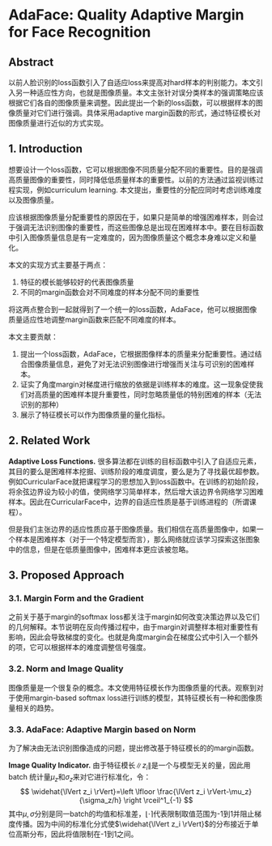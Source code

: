 # AdaFace: Quality Adaptive Margin for Face Recognition

## Abstract
以前人脸识别的loss函数引入了自适应loss来提高对hard样本的判别能力。本文引入另一种适应性方向，也就是图像质量。本文主张针对误分类样本的强调策略应该根据它们各自的图像质量来调整。因此提出一个新的loss函数，可以根据样本的图像质量对它们进行强调。具体采用adaptive margin函数的形式，通过特征模长对图像质量进行近似的方式实现。

## 1. Introduction
想要设计一个loss函数，它可以根据图像不同质量分配不同的重要性。目的是强调高质量图像的重要性，同时降低低质量样本的重要性。以前的方法通过监视训练过程实现，例如curriculum learning. 本文提出，重要性的分配应同时考虑训练难度以及图像质量。

应该根据图像质量分配重要性的原因在于，如果只是简单的增强困难样本，则会过于强调无法识别图像的重要性，而这些图像总是出现在困难样本中。要在目标函数中引入图像质量信息是有一定难度的，因为图像质量这个概念本身难以定义和量化。


本文的实现方式主要基于两点：
1. 特征的模长能够较好的代表图像质量
2. 不同的margin函数会对不同难度的样本分配不同的重要性

将这两点整合到一起就得到了一个统一的loss函数，AdaFace，他可以根据图像质量适应性地调整margin函数来匹配不同难度的样本。

本文主要贡献：
1. 提出一个loss函数，AdaFace，它根据图像样本的质量来分配重要性。通过结合图像质量信息，避免了对无法识别图像进行增强而关注与可识别的困难样本。
2. 证实了角度margin对梯度进行缩放的依据是训练样本的难度。这一现象促使我们对高质量的困难样本提升重要性，同时忽略质量低的特别困难的样本（无法识别的那种）
3. 展示了特征模长可以作为图像质量的量化指标。

## 2. Related Work
**Adaptive Loss Functions.** 很多算法都在训练的目标函数中引入了自适应元素，其目的要么是困难样本挖掘、训练阶段的难度调度，要么是为了寻找最优超参数。例如CurricularFace就把课程学习的思想加入到loss函数中。在训练的初始阶段，将余弦边界设为较小的值，使网络学习简单样本，然后增大该边界令网络学习困难样本。因此在CurricularFace中，边界的自适应性质是基于训练进程的（所谓课程）。

但是我们主张边界的适应性质应基于图像质量。我们相信在高质量图像中，如果一个样本是困难样本（对于一个特定模型而言），那么网络就应该学习探索这张图象中的信息，但是在低质量图像中，困难样本更应该被忽略。


## 3. Proposed Approach
### 3.1. Margin Form and the Gradient
之前关于基于margin的softmax loss都关注于margin如何改变决策边界以及它们的几何解释。本节说明在反向传播过程中，由于margin对调整样本相对重要性有影响，因此会导致梯度的变化。也就是角度margin会在梯度公式中引入一个额外的项，它可以根据样本的难度调整信号强度。

### 3.2. Norm and Image Quality
图像质量是一个很复杂的概念。本文使用特征模长作为图像质量的代表。观察到对于使用margin-based softmax loss进行训练的模型，其特征模长有一种和图像质量相关的趋势。

### 3.3. AdaFace: Adaptive Margin based on Norm
为了解决由无法识别图像造成的问题，提出修改基于特征模长的的margin函数。

**Image Quality Indicator.** 由于特征模长$\lVert z_i \rVert$是一个与模型无关的量，因此用batch 统计量$\mu_z$和$\sigma_z$来对它进行标准化，令：
$$
\widehat{\lVert z_i \rVert}=\left \lfloor \frac{\lVert z_i \rVert-\mu_z}{\sigma_z/h} \right \rceil^1_{-1}
$$
其中$\mu,\sigma$分别是同一batch的均值和标准差，$\lfloor \cdot \rceil$代表限制取值范围为-1到1并阻止梯度传播。因为中间的标准化分式使$\widehat{\lVert z_i \rVert}$的分布接近于单位高斯分布，因此将值限制在-1到1之间。